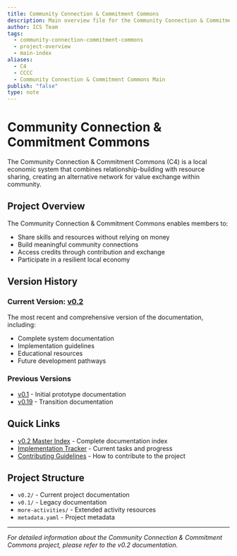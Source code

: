 ```yaml
---
title: Community Connection & Commitment Commons
description: Main overview file for the Community Connection & Commitment Commons (C4), providing navigation to all versions and key resources
author: ICS Team
tags:
  - community-connection-commitment-commons
  - project-overview
  - main-index
aliases:
  - C4
  - CCCC
  - Community Connection & Commitment Commons Main
publish: "false"
type: note
---
```


# Community Connection & Commitment Commons

The Community Connection & Commitment Commons (C4) is a local economic system that combines relationship-building with resource sharing, creating an alternative network for value exchange within community.

## Project Overview

The Community Connection & Commitment Commons enables members to:
- Share skills and resources without relying on money
- Build meaningful community connections
- Access credits through contribution and exchange
- Participate in a resilient local economy

## Version History

### Current Version: [v0.2](v0.2/v0.2.md)
The most recent and comprehensive version of the documentation, including:
- Complete system documentation
- Implementation guidelines  
- Educational resources
- Future development pathways

### Previous Versions
- [v0.1](v0.1/) - Initial prototype documentation
- [v0.19](v0.19/) - Transition documentation

## Quick Links

- [v0.2 Master Index](v0.2/v0.2-master-index.md) - Complete documentation index
- [Implementation Tracker](v02-documentation-cleanup-tracker.md) - Current tasks and progress
- [Contributing Guidelines](CONTRIBUTING.md) - How to contribute to the project

## Project Structure

- `v0.2/` - Current project documentation
- `v0.1/` - Legacy documentation
- `more-activities/` - Extended activity resources
- `metadata.yaml` - Project metadata

---

*For detailed information about the Community Connection & Commitment Commons project, please refer to the v0.2 documentation.*